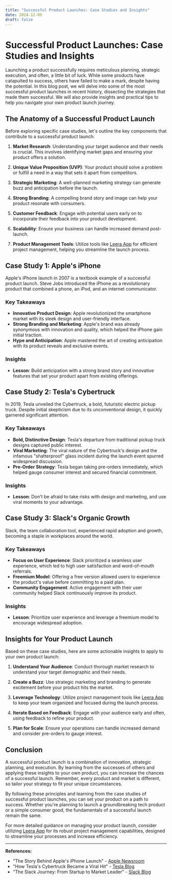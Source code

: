 ```yaml
---
title: "Successful Product Launches: Case Studies and Insights"
date: 2024-12-05
draft: false
---
```

# Successful Product Launches: Case Studies and Insights

Launching a product successfully requires meticulous planning, strategic execution, and often, a little bit of luck. While some products have catapulted to success, others have failed to make a mark, despite having the potential. In this blog post, we will delve into some of the most successful product launches in recent history, dissecting the strategies that made them successful. We will also provide insights and practical tips to help you navigate your own product launch journey.

## The Anatomy of a Successful Product Launch

Before exploring specific case studies, let's outline the key components that contribute to a successful product launch:

1. **Market Research**: Understanding your target audience and their needs is crucial. This involves identifying market gaps and ensuring your product offers a solution.

2. **Unique Value Proposition (UVP)**: Your product should solve a problem or fulfill a need in a way that sets it apart from competitors.

3. **Strategic Marketing**: A well-planned marketing strategy can generate buzz and anticipation before the launch.

4. **Strong Branding**: A compelling brand story and image can help your product resonate with consumers.

5. **Customer Feedback**: Engage with potential users early on to incorporate their feedback into your product development.

6. **Scalability**: Ensure your business can handle increased demand post-launch.

7. **Product Management Tools**: Utilize tools like [Leera App](https://leera.app) for efficient project management, helping you streamline the launch process.

## Case Study 1: Apple's iPhone

Apple's iPhone launch in 2007 is a textbook example of a successful product launch. Steve Jobs introduced the iPhone as a revolutionary product that combined a phone, an iPod, and an internet communicator.

### Key Takeaways

- **Innovative Product Design**: Apple revolutionized the smartphone market with its sleek design and user-friendly interface.
- **Strong Branding and Marketing**: Apple's brand was already synonymous with innovation and quality, which helped the iPhone gain initial traction.
- **Hype and Anticipation**: Apple mastered the art of creating anticipation with its product reveals and exclusive events.

### Insights

- **Lesson**: Build anticipation with a strong brand story and innovative features that set your product apart from existing offerings.

## Case Study 2: Tesla's Cybertruck

In 2019, Tesla unveiled the Cybertruck, a bold, futuristic electric pickup truck. Despite initial skepticism due to its unconventional design, it quickly garnered significant attention.

### Key Takeaways

- **Bold, Distinctive Design**: Tesla's departure from traditional pickup truck designs captured public interest.
- **Viral Marketing**: The viral nature of the Cybertruck's design and the infamous "shatterproof" glass incident during the launch event spurred widespread discussion.
- **Pre-Order Strategy**: Tesla began taking pre-orders immediately, which helped gauge consumer interest and secured financial commitment.

### Insights

- **Lesson**: Don't be afraid to take risks with design and marketing, and use viral moments to your advantage.

## Case Study 3: Slack's Organic Growth

Slack, the team collaboration tool, experienced rapid adoption and growth, becoming a staple in workplaces around the world.

### Key Takeaways

- **Focus on User Experience**: Slack prioritized a seamless user experience, which led to high user satisfaction and word-of-mouth referrals.
- **Freemium Model**: Offering a free version allowed users to experience the product's value before committing to a paid plan.
- **Community Engagement**: Active engagement with their user community helped Slack continuously improve its product.

### Insights

- **Lesson**: Prioritize user experience and leverage a freemium model to encourage widespread adoption.

## Insights for Your Product Launch

Based on these case studies, here are some actionable insights to apply to your own product launch:

1. **Understand Your Audience**: Conduct thorough market research to understand your target demographic and their needs.

2. **Create a Buzz**: Use strategic marketing and branding to generate excitement before your product hits the market.

3. **Leverage Technology**: Utilize project management tools like [Leera App](https://leera.app) to keep your team organized and focused during the launch process.

4. **Iterate Based on Feedback**: Engage with your audience early and often, using feedback to refine your product.

5. **Plan for Scale**: Ensure your operations can handle increased demand and consider pre-orders to gauge interest.

## Conclusion

A successful product launch is a combination of innovation, strategic planning, and execution. By learning from the successes of others and applying these insights to your own product, you can increase the chances of a successful launch. Remember, every product and market is different, so tailor your strategy to fit your unique circumstances.

By following these principles and learning from the case studies of successful product launches, you can set your product on a path to success. Whether you're planning to launch a groundbreaking tech product or a simple consumer good, the fundamentals of a successful launch remain the same.

For more detailed guidance on managing your product launch, consider utilizing [Leera App](https://leera.app) for its robust project management capabilities, designed to streamline your processes and increase efficiency.

---

**References:**

- "The Story Behind Apple's iPhone Launch" - [Apple Newsroom](https://www.apple.com/newsroom)
- "How Tesla's Cybertruck Became a Viral Hit" - [Tesla Blog](https://www.tesla.com/blog)
- "The Slack Journey: From Startup to Market Leader" - [Slack Blog](https://slack.com/blog)